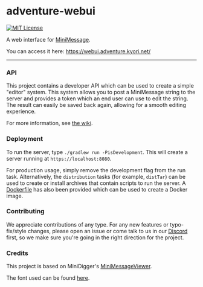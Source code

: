 # adventure-webui

[![MIT License](https://img.shields.io/badge/license-MIT-blue)](license.txt)

A web interface for [MiniMessage](https://github.com/KyoriPowered/adventure-text-minimessage).

You can access it here: https://webui.adventure.kyori.net/

---

### API

This project contains a developer API which can be used to create a simple "editor" system.
This system allows you to post a MiniMessage string to the server and provides a token which an end user can use to edit the string.
The result can easily be saved back again, allowing for a smooth editing experience.

For more information, see [the wiki](https://github.com/KyoriPowered/adventure-webui/wiki/Editor-API).

### Deployment

To run the server, type `./gradlew run -PisDevelopment`.
This will create a server running at `https://localhost:8080`.

For production usage, simply remove the development flag from the run task.
Alternatively, the `distribution` tasks (for example, `distTar`) can be used to create or install archives that contain scripts to run the server.
A [Dockerfile](Dockerfile) has also been provided which can be used to create a Docker image.

### Contributing

We appreciate contributions of any type. For any new features or typo-fix/style changes, please open an issue or come talk to us in our [Discord] first, so we make sure you're going in the right direction for the project.

### Credits

This project is based on MiniDigger's [MiniMessageViewer](https://github.com/MiniDigger/MiniMessageViewer).

The font used can be found [here](https://fonts2u.com/minecraft-regular.font).

[Discord]: https://discord.gg/MMfhJ8F
